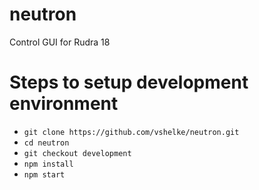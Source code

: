 # neutron
Control GUI for Rudra 18

# Steps to setup development environment

* `git clone https://github.com/vshelke/neutron.git`
* `cd neutron`
* `git checkout development`
* `npm install`
* `npm start`
